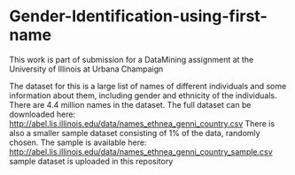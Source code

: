 # Gender-Identification-using-first-name

This work is part of submission for a DataMining assignment at the University of Illinois at Urbana Champaign

The dataset for this is a large list of names of different individuals and some
information about them, including gender and ethnicity of the individuals. There are 4.4 million
names in the dataset. The full dataset can be downloaded here:
http://abel.lis.illinois.edu/data/names_ethnea_genni_country.csv
There is also a smaller sample dataset consisting of 1% of the data, randomly chosen. The sample is available here:
http://abel.lis.illinois.edu/data/names_ethnea_genni_country_sample.csv 
sample dataset is uploaded in this repository
